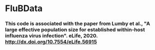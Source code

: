 # FluBData
### This code is associated with the paper from Lumby et al., "A large effective population size for established within-host influenza virus infection". eLife, 2020. http://dx.doi.org/10.7554/eLife.56915
